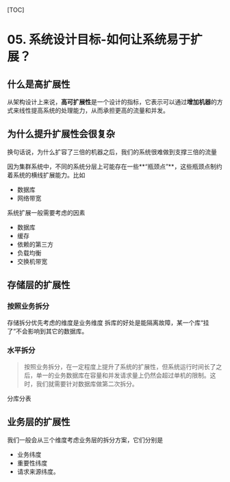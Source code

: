 [TOC]
# 05. 系统设计目标-如何让系统易于扩展？
## 什么是高扩展性
从架构设计上来说，**高可扩展性**是一个设计的指标，它表示可以通过**增加机器**的方式来线性提高系统的处理能力，从而承担更高的流量和并发。

## 为什么提升扩展性会很复杂
换句话说，为什么扩容了三倍的机器之后，我们的系统很难做到支撑三倍的流量

因为集群系统中，不同的系统分层上可能存在一些**“瓶颈点”**，这些瓶颈点制约着系统的横线扩展能力。比如
* 数据库
* 网络带宽

系统扩展一般需要考虑的因素
* 数据库
* 缓存
* 依赖的第三方
* 负载均衡
* 交换机带宽

## 存储层的扩展性
### 按照业务拆分
存储拆分优先考虑的维度是业务维度
拆库的好处是能隔离故障，某一个库“挂了”不会影响到其它的数据库。

### 水平拆分
> 按照业务拆分，在一定程度上提升了系统的扩展性，但系统运行时间长了之后，单一的业务数据库在容量和并发请求量上仍然会超过单机的限制。这时，我们就需要针对数据库做第二次拆分。

分库分表

## 业务层的扩展性
我们一般会从三个维度考虑业务层的拆分方案，它们分别是
* 业务纬度
* 重要性纬度
* 请求来源纬度。






